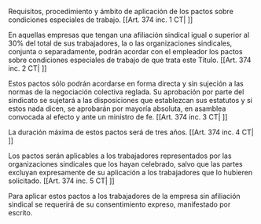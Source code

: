 Requisitos, procedimiento y ámbito de aplicación de los pactos sobre condiciones especiales de trabajo. [[Art. 374 inc. 1 CT| ]]

En aquellas empresas que tengan una afiliación sindical igual o superior al 30% del total de sus trabajadores, la o las organizaciones sindicales, conjunta o separadamente, podrán acordar con el empleador los pactos sobre condiciones especiales de trabajo de que trata este Título. [[Art. 374 inc. 2 CT| ]]

Estos pactos sólo podrán acordarse en forma directa y sin sujeción a las normas de la negociación colectiva reglada. Su aprobación por parte del sindicato se sujetará a las disposiciones que establezcan sus estatutos y si estos nada dicen, se aprobarán por mayoría absoluta, en asamblea convocada al efecto y ante un ministro de fe. [[Art. 374 inc. 3 CT| ]]

La duración máxima de estos pactos será de tres años. [[Art. 374 inc. 4 CT| ]]

Los pactos serán aplicables a los trabajadores representados por las organizaciones sindicales que los hayan celebrado, salvo que las partes excluyan expresamente de su aplicación a los trabajadores que lo hubieren solicitado. [[Art. 374 inc. 5 CT| ]]

Para aplicar estos pactos a los trabajadores de la empresa sin afiliación sindical se requerirá de su consentimiento expreso, manifestado por escrito.